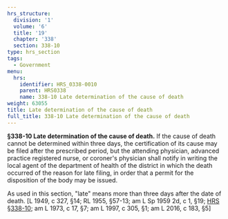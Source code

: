 ```yaml
---
hrs_structure:
  division: '1'
  volume: '6'
  title: '19'
  chapter: '338'
  section: 338-10
type: hrs_section
tags:
  - Government
menu:
  hrs:
    identifier: HRS_0338-0010
    parent: HRS0338
    name: 338-10 Late determination of the cause of death
weight: 63055
title: Late determination of the cause of death
full_title: 338-10 Late determination of the cause of death
---
```

**§338-10 Late determination of the cause of death.** If the cause of death cannot be determined within three days, the certification of its cause may be filed after the prescribed period, but the attending physician, advanced practice registered nurse, or coroner's physician shall notify in writing the local agent of the department of health of the district in which the death occurred of the reason for late filing, in order that a permit for the disposition of the body may be issued.

As used in this section, "late" means more than three days after the date of death. [L 1949, c 327, §14; RL 1955, §57-13; am L Sp 1959 2d, c 1, §19; [HRS §338-10](/title-19/chapter-338/section-338-10/); am L 1973, c 17, §7; am L 1997, c 305, §1; am L 2016, c 183, §5]